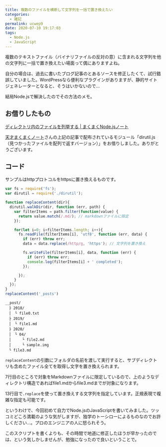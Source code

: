 ```yaml
---
title: 複数のファイルを横断して文字列を一括で置き換えたい
categories:
  - 雑記
permalink: ucwep9
date: 2020-07-10 19:17:03
tags:
  - Node.js
  - JavaScript
---
```


複数のテキストファイル（バイナリファイルの反対の意）に含まれる文字列を他の文字列に一括で置き換えたい場面って偶にありますよね。

自分の場合は、過去に書いたブログ記事のとあるソースを修正したくて、試行錯誤していました。WordPressなら便利なプラグインがありますが、静的サイトジェネレーターとなると、そうはいかないので...

結局Node.jsで解決したのでその方法のメモ。


## お借りしたもの

<a class="card-link" href="https://maku77.github.io/nodejs/io/walk-dir.html">ディレクトリ内のファイルを列挙する | まくまくNode.jsノート</a>

[天才まくまくノート](https://maku77.github.io/)さんの上記の記事で配布されているモジュール「dirutil.js（見つかったファイルを配列で返すバージョン）」をお借りしました。ありがとうございます。

## コード

サンプルはhttpプロトコルをhttpsに置き換えるものです。

```javascript
var fs = require('fs');
var dirutil = require('./dirutil');

function replaceContent(dir){
  dirutil.walkDir(dir, function (err, path) {
    var filterItems = path.filter(function(value) {
      return value.match(/.md/); // markdownファイルに限定
    });

    for(let i=0; i<filterItems.length; i++){
      fs.readFile(filterItems[i], 'utf8', function (err, data) {
        if (err) throw err;
        data = data.replace(/http/g, 'https'); // 文字列を置き換え

        fs.writeFile(filterItems[i], data, function (err) {
          if (err) throw err;
          console.log(filterItems[i] + ' completed');
        });

      });
    }
  });
}
replaceContent('_posts')
```

```plaintext
__post/
　├ 2018/
　│　└ file0.txt
　├ 2019/
　│　└ file1.md
　├ 2020/
　│　└ 04/
　│　　　└ file2.md
　│　　　└ sample.img
　└ file3.md
```

`replaceContent`の引数にフォルダの名前を渡して実行すると、サブディレクトリも含めたファイル全てを取得し文字を置き換えられます。

7行目のところで対象をMarkdownファイルに限定しているので、上のようなディレクトリ構造であればfile1.mdからfile3.mdまでが対象になります。

13行目で`.replace`を使って置き換えする文字列を指定しています。正規表現で複雑な指定も可能です。

というわけで、今回初めて自力でNode.jsのJavaScriptを書いてみました。ツッコミどころ満載のような気がしますが、独学のトーシローによるものなのでお許しください...。プロのエンジニアの人に怒られそう。

このスクリプトを書くよりも、その時間で地道に修正したほうが早かったのでは、という気しかしませんが、勉強になったので良いということで。
